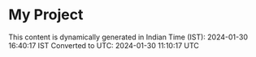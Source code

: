 # My Project

This content is dynamically generated in Indian Time (IST): 2024-01-30 16:40:17 IST
Converted to UTC: 2024-01-30 11:10:17 UTC
